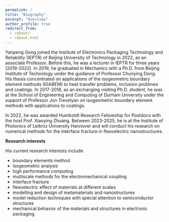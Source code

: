 ```yaml
---
permalink: /
title: "Biography"
excerpt: "Overview"
author_profile: true
redirect_from: 
  - /about/
  - /about.html
---
```

Yanpeng Gong joined the Institute of Electronics Packaging Technology and Reliability (IEPTR) of Beijing University of Technology in 2022, as an associate Professor. Before this, he was a lecturer in IEPTR for three years (2019-2022). In 2019, he graduated in Mechanics with a Ph.D. from Beijing Institute of Technology under the guidance of Professor Chunying Dong. His thesis concentrated on applications of the isogeometric boundary element methods (IGABEM) to heat transfer problems, inclusion problmes and coatings. In 2017-2018, as an exchanging visiting Ph.D. student, he was at the School of Engineering and Computing of Durham University under the support of Professor Jon Trevelyan on isogeometric boundary element methods with applications to coatings.  

In 2022, he was awarded Humboldt Research Fellowship for Postdocs with the host Prof. Xiaoying Zhuang. Between 2023-2025, he is at the Institute of Photonics of Leibniz University Hannover and will conduct his research on numerical methods for the interface fracture in flexoelectric nanostructures.

**Research interests**

 His current research interests include 
 - boundary elements method
 - isogeometric analysis
 - high performance computing
 - multiscale methods for the electromechanical coupling
 - interface fracture
 - flexoelectric effect of materials at different scales
 - modelling and design of metamaterials and nanostructures
 - model reduction techniques with special attention to semiconductor structures
 - mechanical behavior of the materials and structures in electronic packaging